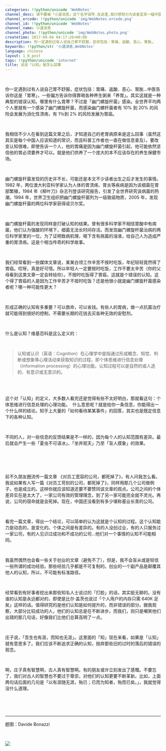 ```yaml
---
categories: !!python/unicode 'WebNotes'
channel_desc: 请不要被「小道消息」这个名字误导.在这里,我只想努力为读者呈现一幅中国互联网的清明上河图.
channel_ercode: !!python/unicode 'img/WebNotes.ercode.png'
channel_id: !!python/unicode 'WebNotes'
channel_name: 小道消息
channel_photo: !!python/unicode 'img/WebNotes.photo.png'
createtime: 2017-09-04 04:17:26+00:00
description: 你一定遇到过有人说自己胃不舒服，症状包括：胃痛、返酸、恶心、胃胀…
keywords: !!python/str '小道消息,WebNotes'
language: chinese
layout: 1_0_post
tags: !!python/unicode 'internet'
title: 谈谈「认知」是怎么回事
---
```

<div class="rich_media_content" id="js_content">
<p>
<br/>
</p>
<p>
         你一定遇到过有人说自己胃不舒服，症状包括：胃痛、返酸、恶心、胃胀…中医告诉你这是「胃寒」，一些偏方告诉你得靠喝各种养生粥来「养胃」。其实这就是一种典型的错误认知。哪里有什么胃寒？不过是「幽门螺旋杆菌」感染。全世界平均两个人里就有一个感染了幽门螺旋杆菌，而感染幽门螺杆菌者有 10% 到 20% 的风险会发展为消化性溃疡，有 1％到 2% 的风险发展为胃癌。
        </p>
<p>
<br/>
</p>
<p>
         我相信不少人在看到这篇文章之后，才知道自己的老胃病原来是这么回事（虽然这其实是每个中国人应该知道的常识，而且科普工作者也一直在做信息普及）。要改变认知很难，即使告诉一个人，他的胃痛是因为幽门螺旋杆菌引起，他可能依然坚信他的胃必须要养才可以。就是他们供养了一个庞大的本不应该存在的养生保健市场。
        </p>
<p>
<span style="color: rgb(34, 34, 34); font-family: sans-serif; font-size: 15.008px; font-variant-ligatures: normal; orphans: 2;  widows: 2; background-color: rgb(255, 255, 255);">
<br/>
</span>
</p>
<p>
         幽门螺旋杆菌发现的历史并不长，可能还是本文不少读者出生之后才发生的事情。1982 年，两位澳大利亚科学家认为人体的胃溃疡、胃炎等疾病是因为该细菌在胃部繁殖，1984 年《柳叶刀》杂志刊登该研究报告，引发了全世界研究该病菌的热潮，1994 年，世界卫生组织把幽门螺旋杆菌列为一级致癌物质，2005 年，发现幽门螺旋杆菌的两位科学家获得诺贝尔奖。
        </p>
<p>
<br/>
</p>
<p>
         幽门螺旋杆菌的发现同样是打破认知的结果。曾有很多科学家不相信胃酸中有病菌，他们认为强酸的环境下，细菌无法长时间存活。而发现幽门螺旋杆菌治病的两位科学家里的一位，为了证明致病机理，喝下含有病菌的溶液，给自己人为造成严重的胃溃疡。这是个相当传奇的科学故事。
        </p>
<p>
<span style="color: rgb(34, 34, 34); font-family: sans-serif; font-size: 15.008px; font-variant-ligatures: normal; orphans: 2;  widows: 2; background-color: rgb(255, 255, 255);">
<span style="color: rgb(34, 34, 34); font-family: sans-serif; font-size: 15.008px; font-variant-ligatures: normal; orphans: 2;  widows: 2; background-color: rgb(255, 255, 255);">
<span style="color: rgb(34, 34, 34); font-family: sans-serif; font-size: 15.008px; font-variant-ligatures: normal; orphans: 2;  widows: 2; background-color: rgb(255, 255, 255);">
<br/>
</span>
</span>
</span>
</p>
<p>
         我们经常看到一些媒体文章说，某某白领工作辛苦不按时吃饭，年纪轻轻竟然得了胃癌。哎呀，真是好可惜。所以年轻人一定要按时吃饭，工作不要太辛苦（你的父母看到这类文章一定会转给你）。不按时吃饭得了胃癌，这就是个错误的认知。这个得了胃癌的人是因为工作辛苦才不按时吃饭？还是他很小就是幽门螺旋杆菌感染者呢？哪一种可能性更大？
        </p>
<p>
<br/>
</p>
<p>
         形成正确的认知有多重要？可以救命，可以省钱。有些人的胃病，做一点抗菌治疗就可能得到很好的控制，不需要长期的花钱去买各种无效的安慰剂。
        </p>
<p>
<br/>
</p>
<p>
         什么是认知？维基百科是这么定义的：
        </p>
<p>
<br/>
</p>
<blockquote>
<p>
          认知或认识（英语：Cognition）在心理学中是指通过形成概念、知觉、判断或想象等心理活动来获取知识的过程，即个体思维进行信息处理（information processing）的心理功能。认知过程可以是自然的或人造的、有意识或无意识的。
         </p>
</blockquote>
<p>
<br/>
</p>
<p>
<span style="color: rgb(51, 51, 51); font-family: 'Helvetica Neue', Helvetica, 'Hiragino Sans GB', 'Microsoft YaHei', 微软雅黑, Arial, sans-serif; font-size: 14px; font-variant-ligatures: normal; orphans: 2; text-align: justify; white-space: pre-wrap; widows: 2; background-color: rgb(255, 255, 255);">
</span>
         这个对「认知」的定义，大多数人看完还是觉得有些不太好明白，那就看这句：个体思维进行信息处理的心理功能。  什么意思呢？就是给你一条信息，你能得出一个什么样的结论。知乎上大量的「如何看待某某事件」的回答，其实也是既定信息下的各种认知。
        </p>
<p>
<br/>
</p>
<p>
         不同的人，对一些信息的反馈结果是不一样的，因为每个人的认知范围有差异。最后就会产生一些「夏虫不可语冰」、「坐井观天」乃至「盲人摸象」的效果。
        </p>
<p>
<span style="color: rgb(51, 51, 51); font-family: 'Helvetica Neue', Helvetica, 'Hiragino Sans GB', 'Microsoft YaHei', 微软雅黑, Arial, sans-serif; font-size: 14px; font-variant-ligatures: normal; orphans: 2; text-align: justify; white-space: pre-wrap; widows: 2; background-color: rgb(255, 255, 255);">
<br/>
</span>
</p>
<p>
         前不久朋友圈流传一篇文章 《对员工宽容的公司，都死掉了》，有人问我怎么看。我说如果有人写一篇《对员工苛刻的公司，都死掉了》，同样用那几个公司做例子，也是成立的。这样你就应该知道还要不要赞同该文章的观点。公司之间的个体差异实在是太大了，一家公司有效的管理理念，到了另一家可能完全就不灵光。再说，公司的宿命就是会死掉。现在，中国还没看到有多少堪称基业长青的公司。
        </p>
<p>
<br/>
</p>
<p>
         看完一篇文章，得出一个结论，可以简单的认为这就是个认知的过程。这个认知能力是动态的，是变化的。个体之间是有差异的。有的人没创过业，有的人只服务过一家公司，有的人见识过成功和不成功的公司…他们对一个事情的认知不可能相同。
        </p>
<p>
<br/>
</p>
<p>
         我虽然偶然也会看一些关于创业的文章（避免不了），但是，我不会盲从或是轻信一些所谓的成功经验。那些经验几乎都是不可复制的。创业的一个副产品是颠覆其他人的认知，所以，不可能有标准路径。
        </p>
<p>
<br/>
</p>
<p>
         经常看到有好事者挖出来那些知名人士说过的「打脸」的话，其实挺无聊的。没有谁的认知是永远都对的，即使是比尔·盖茨也说过「个人用户的内存只需 640K 足矣」这样的话。值得研究的是他们认知是如何提升的，而非错误的部分。据我观察，大部分比较成功的人，他们的认知总是在不断进步。而我们，则只是嘲笑他们出错的那几句话，好像我们比他们总算高明了一点。
        </p>
<p>
<br/>
</p>
<p>
         庄子说，「吾生也有涯，而知也无涯」。这里面的「知」现在来看，如果是「认知」就有意思多了。我们应该不断追求正确的认知，抛弃那些旧的过时的落后的错误的观念。
        </p>
<p>
<br/>
</p>
<p>
         啊，庄子真有智慧啊，古人真有智慧啊。有的朋友或许立刻发出了感慨。不要忘了，我们对古人的智慧也不要过于尊崇，对他们的认知更要不断革新。比如，上面两句话后面的几句是「以有涯随无涯，殆已；已而为知者，殆而已矣。」，我就觉得没什么道理。
        </p>
<p>
<br/>
</p>
<p>
<br/>
</p>
<hr style="font-family: Lato, Helvetica, Arial, freesans, clean, sans-serif; border-right-width: 0px; border-bottom-width: 0px; border-left-width: 0px; border-top-style: solid; border-top-color: rgb(234, 234, 234); height: 1px; margin-top: 1em; margin-bottom: 1em; color: rgb(51, 51, 51); font-size: 15px; white-space: normal;"/>
<p>
         题图：Davide Bonazzi
         <br/>
</p>
<p>
<br/>
</p>
<p>
<img class="" data-ratio="1.0909090909090908" data-s="300,640" data-src="" data-type="png" data-w="660" src="{{ '/img/ow5rEn8QGlFicSDht6iaN2cDrVVyJic2ZjlibIrFgDicq4rZ5UUuNoOJ6ZtxgnaGvBRuW5ia3iabJKUzcvKHLwbZjicnVQ.png' | prepend: site.img | replace: '//','/' }}"/>
</p>
<p>
<br/>
</p>
</div>